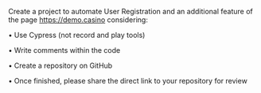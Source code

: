 Create a project to automate User Registration and an additional feature of the page https://demo.casino considering:

• Use Cypress (not record and play tools)

• Write comments within the code

• Create a repository on GitHub

• Once finished, please share the direct link to your repository for review
